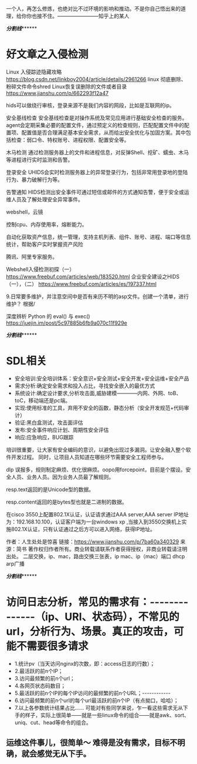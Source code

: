 一个人，再怎么修炼，也绝对比不过环境的影响和推动。不是你自己悟出来的道理，给你你也接不住。————————知乎上的某人

*********分割线***************

# 好文章之入侵检测
Linux 入侵踪迹隐藏攻略
https://blog.csdn.net/linkboy2004/article/details/2961266
linux 彻底删除、粉碎文件命令shred
Linux恢复误删除的文件或者目录
https://www.jianshu.com/p/662293f12a47


hids可以做绕行审核，登录来源不是我们内容的网段，比如是互联网的ip。

安全基线检查
安全基线检查是对操作系统及常见应用进行基础安全检查的服务。agent会定期采集必要的配置文件，通过预定义的检查规则，匹配配置文件中的配置项、配置值是否合理满足基本安全需求，从而给出安全优化与加固方案。其中包括检查：弱口令、特权账号、进程权限、配置安全等。

木马检测
通过检测服务器上的文件和进程信息，对反弹Shell、挖矿、蠕虫、木马等进程进行实时监测和告警。

登录安全
UHIDS会实时检测服务器上的异常登录行为，包括非常用登录地的登陆行为、暴力破解行为等。

告警通知
HIDS检测出安全事件可通过短信或邮件的方式通知告警，便于安全或运维人员及了解处理安全异常事件。

webshell，云镜

控制cpu、内存使用率，熔断能力。

自动化获取资产信息，统一管理，支持主机列表、组件、账号、进程、端口等信息统计，帮助客户实时掌握资产风险

腾讯、阿里专家服务。

Webshell入侵检测初探（一）
https://www.freebuf.com/articles/web/183520.html
企业安全建设之HIDS（一），（二）
https://www.freebuf.com/articles/es/197337.html

9.日常要多维护，并注意空间中是否有来历不明的asp文件。创建一个清单，进行维护？
根据/

深度辨析 Python 的 eval() 与 exec()
https://juejin.im/post/5c97885b6fb9a070c11f929e


*********分割线***************

# SDL相关
* 安全培训:安全培训体系：安全意识+安全测试+安全开发+安全运维+安全产品
* 需求分析:确定安全需求和投入占比，寻找安全嵌入的最优方式
* 系统设计:确定设计要求,分析攻击面,威胁建模————内网、外网、toB、toC，移动端还是pc端。
* 实现:使用标准的工具，弃用不安全的函数，静态分析（安全开发规范+代码审计）
* 验证:黑白盒测试，攻击面评估
* 发布:安全事件响应计划、周期性安全评估
* 响应:应急响应，BUG跟踪

培训很重要，让大家有安全编码的意识，以避免出现过多漏洞。让安全融入整个软件开发过程。
同时，让项目人员知道在哪些环节需要安全工程师参与。

dlp 误报多，规则制定麻烦、优化很麻烦。oopo用forcepoint，目前是个摆设。安全人员、业务人员。因为业务人员最了解规则。

resp.text返回的是Unicode型的数据。

resp.content返回的是bytes型也就是二进制的数据。


在cisco 3550上配置802.1X认证，认证请求通过AAA server,AAA server IP地址为：192.168.10.100，认证客户端为一台windows xp ,当接入到3550交换机上实施802.1X认证，只有认证通过之后方可以进入网络，获得IP地址。

作者：人生处处是惊喜
链接：https://www.jianshu.com/p/7ba60a340329
来源：简书
著作权归作者所有。商业转载请联系作者获得授权，非商业转载请注明出处。
二层交换，ip、mac，路由交换三张表，ip mac、ip（mac）端口
dhcp  arp广播

*********分割线***************




# 访问日志分析，常见的需求有：--------------（ip、URl、状态码），不常见的url，分析行为、场景。真正的攻击，可能不需要很多请求
* 1.统计pv（当天访问nginx的次数，即：access日志的行数）；
* 2.最活跃的前n个IP；
* 3.访问最频繁的前n个url；
* 4.各网页状态码数目；
* 5.最活跃的前n个IP的每个IP访问的最频繁的前n个URL；------------
* 6.访问最频繁的前n个url的每个url最活跃的前n个IP（有点拗口，哈哈）；
* 7.以上各参数统计结果占比......
可能对有些同学来说，乍一看这些需求无从下手的样子，实际上很简单——就是一些linux命令的组合——就是awk、sort、uniq、cut、head等命令的组合。
## 运维这件事儿，很简单～ 难得是没有需求，目标不明确，就会感觉无从下手。
